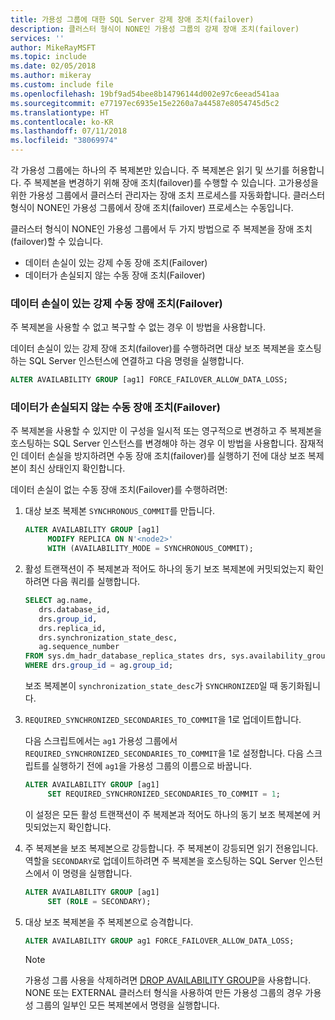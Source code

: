 ```yaml
---
title: 가용성 그룹에 대한 SQL Server 강제 장애 조치(failover)
description: 클러스터 형식이 NONE인 가용성 그룹의 강제 장애 조치(failover)
services: ''
author: MikeRayMSFT
ms.topic: include
ms.date: 02/05/2018
ms.author: mikeray
ms.custom: include file
ms.openlocfilehash: 19bf9ad54bee8b14796144d002e97c6eead541aa
ms.sourcegitcommit: e77197ec6935e15e2260a7a44587e8054745d5c2
ms.translationtype: HT
ms.contentlocale: ko-KR
ms.lasthandoff: 07/11/2018
ms.locfileid: "38069974"
---
```

각 가용성 그룹에는 하나의 주 복제본만 있습니다. 주 복제본은 읽기 및 쓰기를 허용합니다. 주 복제본을 변경하기 위해 장애 조치(failover)를 수행할 수 있습니다. 고가용성을 위한 가용성 그룹에서 클러스터 관리자는 장애 조치 프로세스를 자동화합니다. 클러스터 형식이 NONE인 가용성 그룹에서 장애 조치(failover) 프로세스는 수동입니다. 

클러스터 형식이 NONE인 가용성 그룹에서 두 가지 방법으로 주 복제본을 장애 조치(failover)할 수 있습니다.

- 데이터 손실이 있는 강제 수동 장애 조치(Failover)
- 데이터가 손실되지 않는 수동 장애 조치(Failover)

### <a name="forced-manual-failover-with-data-loss"></a>데이터 손실이 있는 강제 수동 장애 조치(Failover)

주 복제본을 사용할 수 없고 복구할 수 없는 경우 이 방법을 사용합니다. 

데이터 손실이 있는 강제 장애 조치(failover)를 수행하려면 대상 보조 복제본을 호스팅하는 SQL Server 인스턴스에 연결하고 다음 명령을 실행합니다.

```SQL
ALTER AVAILABILITY GROUP [ag1] FORCE_FAILOVER_ALLOW_DATA_LOSS;
```

### <a name="manual-failover-without-data-loss"></a>데이터가 손실되지 않는 수동 장애 조치(Failover)

주 복제본을 사용할 수 있지만 이 구성을 일시적 또는 영구적으로 변경하고 주 복제본을 호스팅하는 SQL Server 인스턴스를 변경해야 하는 경우 이 방법을 사용합니다. 잠재적인 데이터 손실을 방지하려면 수동 장애 조치(failover)를 실행하기 전에 대상 보조 복제본이 최신 상태인지 확인합니다. 

데이터 손실이 없는 수동 장애 조치(Failover)를 수행하려면:

1. 대상 보조 복제본 `SYNCHRONOUS_COMMIT`를 만듭니다.

   ```SQL
   ALTER AVAILABILITY GROUP [ag1] 
        MODIFY REPLICA ON N'<node2>' 
        WITH (AVAILABILITY_MODE = SYNCHRONOUS_COMMIT);
   ```

2. 활성 트랜잭션이 주 복제본과 적어도 하나의 동기 보조 복제본에 커밋되었는지 확인하려면 다음 쿼리를 실행합니다. 

   ```SQL
   SELECT ag.name, 
      drs.database_id, 
      drs.group_id, 
      drs.replica_id, 
      drs.synchronization_state_desc, 
      ag.sequence_number
   FROM sys.dm_hadr_database_replica_states drs, sys.availability_groups ag
   WHERE drs.group_id = ag.group_id; 
   ```

   보조 복제본이 `synchronization_state_desc`가 `SYNCHRONIZED`일 때 동기화됩니다.

3. `REQUIRED_SYNCHRONIZED_SECONDARIES_TO_COMMIT`을 1로 업데이트합니다.

   다음 스크립트에서는 `ag1` 가용성 그룹에서 `REQUIRED_SYNCHRONIZED_SECONDARIES_TO_COMMIT`을 1로 설정합니다. 다음 스크립트를 실행하기 전에 `ag1`을 가용성 그룹의 이름으로 바꿉니다.

   ```SQL
   ALTER AVAILABILITY GROUP [ag1] 
        SET REQUIRED_SYNCHRONIZED_SECONDARIES_TO_COMMIT = 1;
   ```

   이 설정은 모든 활성 트랜잭션이 주 복제본과 적어도 하나의 동기 보조 복제본에 커밋되었는지 확인합니다. 

4. 주 복제본을 보조 복제본으로 강등합니다. 주 복제본이 강등되면 읽기 전용입니다. 역할을 `SECONDARY`로 업데이트하려면 주 복제본을 호스팅하는 SQL Server 인스턴스에서 이 명령을 실행합니다.

   ```SQL
   ALTER AVAILABILITY GROUP [ag1] 
        SET (ROLE = SECONDARY); 
   ```

5. 대상 보조 복제본을 주 복제본으로 승격합니다. 

   ```SQL
   ALTER AVAILABILITY GROUP ag1 FORCE_FAILOVER_ALLOW_DATA_LOSS; 
   ```  

   > [!NOTE] 
   > 가용성 그룹 사용을 삭제하려면 [DROP AVAILABILITY GROUP](https://docs.microsoft.com/en-us/sql/t-sql/statements/drop-availability-group-transact-sql)을 사용합니다. NONE 또는 EXTERNAL 클러스터 형식을 사용하여 만든 가용성 그룹의 경우 가용성 그룹의 일부인 모든 복제본에서 명령을 실행합니다.
